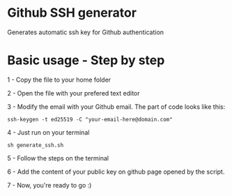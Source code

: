 # Github SSH generator

Generates automatic ssh key for Github authentication

# Basic usage -  Step by step
 
1 - Copy the file to your home folder

2 - Open the file with your prefered text editor

3 - Modify the email with your Github email. The part of code looks like this:

```shell
ssh-keygen -t ed25519 -C "your-email-here@domain.com"

```

4 - Just run on your terminal

```shell
sh generate_ssh.sh
```

5 - Follow the steps on the terminal

6 - Add the content of your public key on github page opened by the script.

7 - Now, you're ready to go :)
